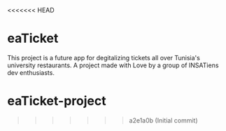 <<<<<<< HEAD
# eaTicket

This project is a future app for degitalizing tickets all over Tunisia's university restaurants.
A project made with Love by a group of INSATiens dev enthusiasts.

# eaTicket-project
>>>>>>> a2e1a0b (Initial commit)
